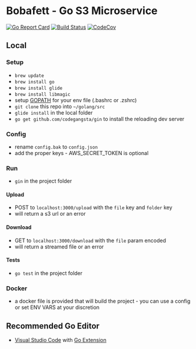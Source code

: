 # Bobafett - Go S3 Microservice

[![Go Report Card](https://goreportcard.com/badge/github.com/bevanhunt/bobafett)](https://goreportcard.com/report/github.com/bevanhunt/bobafett)
[![Build Status](https://img.shields.io/travis/bevanhunt/bobafett/master.svg)](https://travis-ci.org/bevanhunt/bobafett)
[![CodeCov](https://img.shields.io/codecov/c/github/bevanhunt/bobafett/master.svg)](https://codecov.io/gh/bevanhunt/bobafett/branch/master)

## Local

### Setup
- ` brew update `
- ` brew install go `
- ` brew install glide `
- ` brew install libmagic `
-  setup [GOPATH](https://gist.github.com/vsouza/77e6b20520d07652ed7d) for your env file (.bashrc or .zshrc)
- ` git clone ` this repo into ` ~/golang/src `
- ` glide install ` in the local folder
- ` go get github.com/codegangsta/gin ` to install the reloading dev server

### Config
- rename `config.bak` to `config.json`
- add the proper keys - AWS_SECRET_TOKEN is optional

### Run
- `gin` in the project folder

#### Upload
- POST to `localhost:3000/upload` with the `file` key and `folder` key
- will return a s3 url or an error

#### Download
- GET to `localhost:3000/download` with the `file` param encoded
- will return a streamed file or an error

#### Tests
- `go test` in the project folder

### Docker
- a docker file is provided that will build the project - you can use a config or set ENV VARS at your discretion

## Recommended Go Editor
- [Visual Studio Code](https://code.visualstudio.com/) with [Go Extension](https://github.com/Microsoft/vscode-go)
